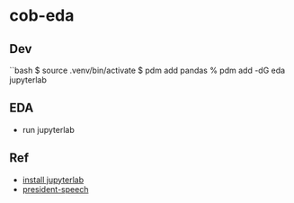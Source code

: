 # cob-eda


## Dev
``bash
$ source .venv/bin/activate
$ pdm add pandas
% pdm add -dG eda jupyterlab


## EDA
- run jupyterlab


## Ref
- [install jupyterlab](https://jupyter.org/install)
- [president-speech](https://pypi.org/project/president-speech/)

